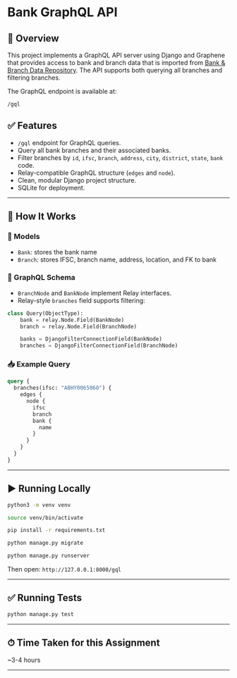 # Bank GraphQL API

## 📌 Overview
This project implements a GraphQL API server using Django and Graphene that provides access to bank and branch data
that is imported from [Bank & Branch Data Repository](https://github.com/Amanskywalker/indian_banks). 
The API supports both querying all branches and filtering branches.

The GraphQL endpoint is available at:
```
/gql
```

## ✅ Features
- `/gql` endpoint for GraphQL queries.
- Query all bank branches and their associated banks.
- Filter branches by `id`, `ifsc`, `branch`, `address`, `city`, `district`, `state`, `bank` code.
- Relay-compatible GraphQL structure (`edges` and `node`).
- Clean, modular Django project structure.
- SQLite for deployment.


---

## 🚀 How It Works

### 📘 Models
- `Bank`: stores the bank name
- `Branch`: stores IFSC, branch name, address, location, and FK to bank

### 🧠 GraphQL Schema
- `BranchNode` and `BankNode` implement Relay interfaces.
- Relay-style `branches` field supports filtering:

```python
class Query(ObjectType):
    bank = relay.Node.Field(BankNode)
    branch = relay.Node.Field(BranchNode)

    banks = DjangoFilterConnectionField(BankNode)
    branches = DjangoFilterConnectionField(BranchNode)
```

### 📥 Example Query
```graphql
query {
  branches(ifsc: "ABHY0065060") {
    edges {
      node {
        ifsc
        branch
        bank {
          name
        }
      }
    }
  }
}
```

---

## ▶️ Running Locally

```bash
python3 -m venv venv
```
```bash
source venv/bin/activate
```
```bash
pip install -r requirements.txt
```
```bash
python manage.py migrate
```
```bash
python manage.py runserver
```
Then open: `http://127.0.0.1:8000/gql`

---

## ✅ Running Tests

```bash
python manage.py test
```

---

## ⏱ Time Taken for this Assignment
~3-4 hours

---

